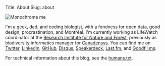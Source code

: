 Title: About
Slug: about

![Monochrome me](|filename|/images/about-me.jpg)

I'm a geek, dad, and coding biologist, with a fondness for open data, good design, procrastination, and Montréal. I'm currently working as LifeWatch coordinator at the [Research Institute for Nature and Forest](http://www.inbo.be), previously as biodiversity informatics manager for [Canadensys](http://www.canadensys.net). You can find me on [Twitter](https://twitter.com/peterdesmet), [LinkedIn](http://www.linkedin.com/in/peterdesmet), [GitHub](https://github.com/peterdesmet), [Disqus](http://disqus.com/peterdesmet/), [Speakerdeck](https://speakerdeck.com/peterdesmet), [Last.fm](http://www.last.fm/user/anderhalv), and [Goodfil.ms](https://goodfil.ms/anderhalv).

For technical information about this blog, see the [humans.txt](http://peterdesmet.com/humans.txt).
